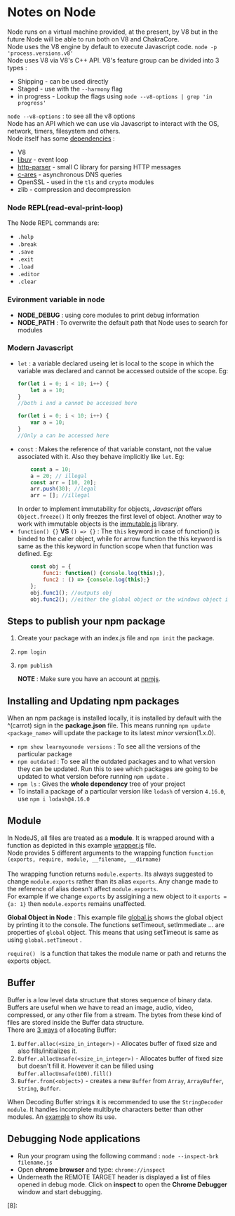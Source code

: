 # Notes on Node
Node runs on a virtual machine provided, at the present, by V8 but in the future Node will be able to run both on V8 and ChakraCore.<br/>
Node uses the V8 engine by default to execute Javascript code.
`node -p 'process.versions.v8'`<br/>
Node uses V8 via V8's C++ API.
V8's feature group can be divided into 3 types :
* Shipping - can be used directly
* Staged - use with the `--harmony` flag
* in progress - Lookup the flags using `node --v8-options | grep 'in progress'`

`node --v8-options` : to see all the v8 options<br/>
Node has an API which we can use via Javascript to interact with the OS, network, timers, filesystem and others.<br/>
Node itself has some [dependencies][3] : 
* V8
* [libuv][4] - event loop
* [http-parser][5] - small C library for parsing HTTP messages
* [c-ares][6] - asynchronous DNS queries
* OpenSSL - used in the `tls` and `crypto` modules
* zlib - compression and decompression

### Node REPL(read-eval-print-loop)
The Node REPL commands are:
* `.help` 
* `.break` 
* `.save` 
* `.exit` 
* `.load` 
* `.editor` 
* `.clear` 



### Evironment variable in node
* **NODE_DEBUG** : using core modules to print debug information 
* **NODE_PATH** : To overwrite the default path that Node uses to search for modules 


### Modern Javascript

* `let`  : a variable declared useing let is local to the scope in which the variable was declared and cannot be accessed outside of the scope.
    Eg: 
    ```javascript
    for(let i = 0; i < 10; i++) {
        let a = 10;
    }
    //both i and a cannot be accessed here
    
    for(let i = 0; i < 10; i++) {
        var a = 10;
    }
    //Only a can be accessed here
    
    ```
* `const` : Makes the reference of that variable constant, not the value associated with it. Also they behave implicitly like `let`. Eg:
    ```javascript
        const a = 10;
        a = 20; // illegal
        const arr = [10, 20];
        arr.push(30); //legal
        arr = []; //illegal
    ```
  In order to implement immutability for objects, *Javascript* offers `Object.freeze()` It only freezes the first level of object. Another way to work with immutable objects is the [immutable.js][2] library.
* `function() {}` **VS** `() => {}` : The `this` keyword in case of function() is binded to the caller object, while for arrow function the this keyword is same as the this keyword in function scope when that function was defined. Eg:
    ```javascript
        const obj = {
            func1: function() {console.log(this);},
            func2 : () => {console.log(this);}
        };
        obj.func1(); //outputs obj
        obj.func2(); //either the global object or the windows object in case of browser
    ```

## Steps to publish your npm package

1. Create your package with an index.js file and `npm init` the package.
2. `npm login`
3. `npm publish`
   
   **NOTE** : Make sure you have an account at [npmjs][7].

## Installing and Updating npm packages
    
When an npm package is installed locally, it is installed by default with the ^(carrot) sign in the **package.json** file. This means running `npm update <package_name>` will update the package to its latest *minor version*(1.x.0).

* `npm show learnyounode versions` : To see all the versions of the particular package
* `npm outdated` : To see all the outdated packages and to what version they can be updated. Run this to see which packages are going to be updated to what version before running `npm update` .
* `npm ls` : Gives the **whole dependency** tree of your project 
* To install a package of a particular version like `lodash` of version `4.16.0`, use `npm i lodash@4.16.0`

## Module
In NodeJS, all files are treated as a **module**. It is wrapped around with a function as depicted in this example [wrapper.js](Module/wrapper.js) file.<br/> 
Node provides 5 different arguments to the wrapping function `function (exports, require, module, __filename, __dirname)`<br/>  
The wrapping function returns `module.exports`. Its always suggested to change `module.exports` rather than its alias `exports`. Any change made to the reference of alias doesn't affect `module.exports`. <br/>
For example if we change `exports` by assigining a new object to it `exports = {a: 1}` then `module.exports` remains unaffected. <br/>

**Global Object in Node** : This example file [global.js](Module/global.js) shows the global object by printing it to the console. The functions setTimeout, setImmediate ... are properties of `global` object. This means that using setTimeout is same as using `global.setTimeout` . <br/>

`require() ` is a function that takes the module name or path and returns the exports object.

## Buffer
Buffer is a low level data structure that stores sequence of binary data. Buffers are useful when we have to read an image, audio, video, compressed, or any other file from a stream. The bytes from these kind of files are stored inside the Buffer data structure.<br/>
There are [3 ways][1] of allocating Buffer:
1. `Buffer.alloc(<size_in_integer>)` - Allocates buffer of fixed size and also fills/initializes it.  
2. `Buffer.allocUnsafe(<size_in_integer>)` - Allocates buffer of fixed size but doesn't fill it. However it can be filled using `Buffer.allocUnsafe(100).fill()`
3. `Buffer.from(<object>)` - creates a new `Buffer` from `Array`, `ArrayBuffer`, `String`, `Buffer`.

When Decoding Buffer strings it is recommended to use the `StringDecoder module`. It handles incomplete multibyte characters better than other modules. An [example](Buffer/string_decoder.js) to show its use.
## Debugging Node applications
* Run your program using the following command : `node --inspect-brk filename.js`
* Open **chrome browser** and type: `chrome://inspect`
* Underneath the REMOTE TARGET header is displayed a list of files opened in debug mode. Click on **inspect** to open the **Chrome Debugger** window and start debugging. 






[1]: https://nodejs.org/api/buffer.html#buffer_buffer_from_buffer_alloc_and_buffer_allocunsafe
[2]: https://facebook.github.io/immutable-js/
[3]: https://nodejs.org/en/docs/meta/topics/dependencies/
[4]: https://github.com/libuv/libuv
[5]: https://github.com/nodejs/http-parser
[6]: https://github.com/c-ares/c-ares
[7]: https://npmjs.com
[8]: 
